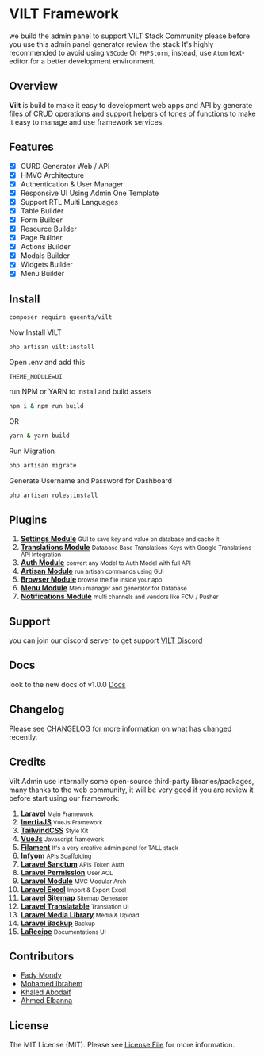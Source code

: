 # VILT Framework

we build the admin panel to support VILT Stack Community please before you use this admin panel generator review the stack
It's highly recommended to avoid using `VSCode` Or `PHPStorm`, instead, use `Atom` text-editor for a better development environment.

## Overview

<b>Vilt</b> is build to make it easy to development web apps and API by generate files of CRUD operations and support helpers of tones of functions to make it easy to manage and use framework services.

## Features

- [x] CURD Generator Web / API
- [x] HMVC Architecture
- [x] Authentication & User Manager 
- [x] Responsive UI Using Admin One Template
- [x] Support RTL Multi Languages
- [x] Table Builder
- [x] Form Builder
- [x] Resource Builder
- [x] Page Builder
- [x] Actions Builder
- [x] Modals Builder
- [x] Widgets Builder
- [x] Menu Builder

## Install

```bash
composer require queents/vilt
```
Now Install VILT

```bash
php artisan vilt:install
```

Open .env and add this


```env
THEME_MODULE=UI
```

run NPM or YARN to install and build assets

```bash
npm i & npm run build
```

OR

```bash
yarn & yarn build
```

Run Migration

```bash
php artisan migrate
```

Generate Username and Password for Dashboard

```bash
php artisan roles:install
```

## Plugins

1. <b><a href="https://github.com/queents/settings-module" target="_blank">Settings Module</a></b> <small>GUI to save key and value on database and cache it</small>
2. <b><a href="https://github.com/queents/translations-module" target="_blank">Translations Module</a></b> <small>Database Base Translations Keys with Google Translations API Integration</small>
3. <b><a href="https://github.com/queents/auth-module" target="_blank">Auth Module</a></b> <small>convert any Model to Auth Model with full API</small>
4. <b><a href="https://github.com/queents/artisan-module" target="_blank">Artisan Module</a></b> <small>run artisan commands using GUI</small>
5. <b><a href="https://github.com/queents/browser-module" target="_blank">Browser Module</a></b> <small>browse the file inside your app</small>
6. <b><a href="https://github.com/queents/menus-module" target="_blank">Menu Module</a></b> <small>Menu manager and generator for Database</small>
7. <b><a href="https://github.com/queents/notifications-module" target="_blank">Notifications Module</a></b> <small>multi channels and vendors like FCM / Pusher</small>

## Support

you can join our discord server to get support [VILT Discord](https://discord.gg/HUNYbgKDdx)

## Docs

look to the new docs of v1.0.0 [Docs](https://github.com/queents/vilt/wiki)

## Changelog

Please see [CHANGELOG](CHANGELOG.md) for more information on what has changed recently.

## Credits

Vilt Admin use internally some open-source third-party libraries/packages, many thanks to the web community, it will be very good if you are review it before start using our framework:
1. <b><a href="https://laravel.com/" target="_blank">Laravel</a></b> <small>Main Framework</small>
2. <b><a href="https://inertiajs.com/" target="_blank">InertiaJS</a></b> <small>VueJs Framework</small>
3. <b><a href="https://tailwindcss.com/" target="_blank">TailwindCSS</a></b> <small>Style Kit</small>
4. <b><a href="https://vuejs.org/" target="_blank">VueJs</a></b> <small>Javascript framework</small>
5. <b><a href="https://filamentphp.com/" target="_blank">Filament</a></b> <small>It's a very creative admin panel for TALL stack</small>
6. <b><a href="https://www.infyom.com/open-source" target="_blank">Infyom</a></b> <small>APIs Scaffolding</small>
7. <b><a href="https://laravel.com/docs/8.x/sanctum" target="_blank">Laravel Sanctum</a></b> <small>APIs Token Auth</small>
8.  <b><a href="https://spatie.be/docs/laravel-permission/v4/introduction" target="_blank">Laravel Permission</a></b> <small>User ACL</small>
9.  <b><a href="https://nwidart.com/laravel-modules/v6/introduction" target="_blank">Laravel Module</a></b> <small>MVC Modular Arch</small>
10.  <b><a href="https://laravel-excel.com/" target="_blank">Laravel Excel</a></b> <small>Import & Export Excel</small>
11.  <b><a href="https://github.com/spatie/laravel-sitemap" target="_blank">Laravel Sitemap</a></b> <small>Sitemap Generator</small>
12. <b><a href="https://github.com/spatie/laravel-translatable" target="_blank">Laravel Translatable</a></b> <small>Translation UI</small>
13. <b><a href="https://github.com/spatie/laravel-medialibrary" target="_blank">Laravel Media Library</a></b> <small>Media & Upload</small>
14. <b><a href="https://github.com/spatie/laravel-backup" target="_blank">Laravel Backup</a></b> <small>Backup</small>
15. <b><a href="https://larecipe.binarytorch.com.my/" target="_blank">LaRecipe</a></b> <small>Documentations UI</small>

## Contributors

- [Fady Mondy](https://github.com/3x1io)
- [Mohamed Ibrahem](https://github.com/marious)
- [Khaled Abodaif](https://github.com/khaledAbodaif)
- [Ahmed Elbanna](https://github.com/Ahmed-Elbanna-Git)

## License

The MIT License (MIT). Please see [License File](LICENSE.md) for more information.

